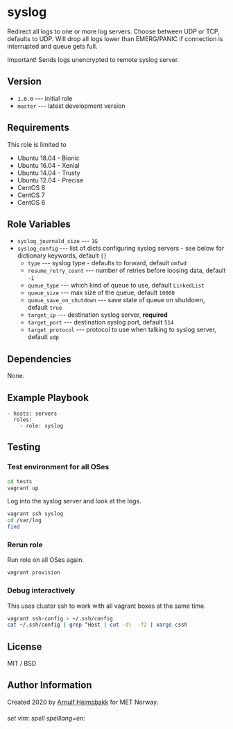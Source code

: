 syslog
======

Redirect all logs to one or more log servers. Choose between UDP or TCP, defaults to UDP. Will drop all logs lower than EMERG/PANIC if connection is interrupted and queue gets full.

Important! Sends logs unencrypted to remote syslog server.

Version
-------

* `1.0.0` --- initial role
* `master` --- latest development version

Requirements
------------

This role is limited to

* Ubuntu 18.04 - Bionic
* Ubuntu 16.04 - Xenial
* Ubuntu 14.04 - Trusty
* Ubuntu 12.04 - Precise
* CentOS 8
* CentOS 7
* CentOS 6

Role Variables
--------------

* `syslog_journald_size` --- `1G`
* `syslog_config` --- list of dicts configuring syslog servers - see below for dictionary keywords, default `{}`
    * `type` --- syslog type - defaults to forward, default `omfwd`
    * `resume_retry_count` --- number of retries before loosing data, default `-1`
    * `queue_type` --- which kind of queue to use, default `LinkedList`
    * `queue_size` --- max size of the queue, default `10000`
    * `queue_save_on_shutdown` --- save state of queue on shutdown, default `true`
    * `target_ip` --- destination syslog server, __required__
    * `target_port` --- destination syslog port, default `514`
    * `target_protocol` --- protocol to use when talking to syslog server, default `udp`

Dependencies
------------

None.

Example Playbook
----------------

    - hosts: servers
      roles:
        - role: syslog

Testing
-------

### Test environment for all OSes

```bash
cd tests
vagrant up
```

Log into the syslog server and look at the logs.

```bash
vagrant ssh syslog
cd /var/log
find
```

### Rerun role

Run role on all OSes again.

```bash
vagrant provision
```

### Debug interactively

This uses cluster ssh to work with all vagrant boxes at the same time.

```bash
vagrant ssh-config > ~/.ssh/config
cat ~/.ssh/config | grep ^Host | cut -d\  -f2 | xargs cssh
```

License
-------

MIT / BSD

Author Information
------------------

Created 2020 by [Arnulf Heimsbakk](mailto:arnulf.heimsbakk@met.no) for MET Norway.

###### set vim: spell spelllang=en:
